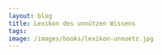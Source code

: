 ```yaml
---
layout: blog
title: Lexikon des unnützen Wissens
tags: 
image: /images/books/lexikon-unnuetz.jpg
---
```

